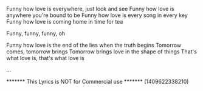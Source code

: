 Funny how love is everywhere, just look and see
Funny how love is anywhere you're bound to be
Funny how love is every song in every key
Funny how love is coming home in time for tea

Funny, funny, funny, oh

Funny how love is the end of the lies when the truth begins
Tomorrow comes, tomorrow brings
Tomorrow brings love in the shape of things
That's what love is, that's what love is

...

******* This Lyrics is NOT for Commercial use *******
(1409622338210)